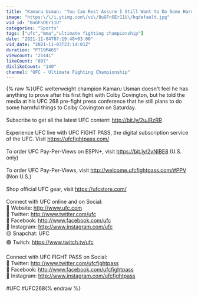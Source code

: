 ```yaml
---
title: "Kamaru Usman: 'You Can Rest Assure I Still Want to Do Some Harmful Things to Him' | UFC 268"
image: "https:\/\/i.ytimg.com\/vi\/8uGFnOEr11U\/hqdefault.jpg"
vid_id: "8uGFnOEr11U"
categories: "Sports"
tags: ["ufc","mma","ultimate fighting championship"]
date: "2021-11-04T07:19:48+03:00"
vid_date: "2021-11-03T23:14:01Z"
duration: "PT19M46S"
viewcount: "25441"
likeCount: "807"
dislikeCount: "149"
channel: "UFC - Ultimate Fighting Championship"
---
```

{% raw %}UFC welterweight champion Kamaru Usman doesn't feel he has anything to prove after his first fight with Colby Covington, but he told the media at his UFC 268 pre-fight press conference that he still plans to do some harmful things to Colby Covington on Saturday.<br /><br />Subscribe to get all the latest UFC content: <a rel="nofollow" target="blank" href="http://bit.ly/2uJRzRR">http://bit.ly/2uJRzRR</a><br /><br />Experience UFC live with UFC FIGHT PASS, the digital subscription service of the UFC. Visit <a rel="nofollow" target="blank" href="https://ufcfightpass.com/">https://ufcfightpass.com/</a><br /><br />To order UFC Pay-Per-Views on ESPN+, visit <a rel="nofollow" target="blank" href="https://bit.ly/2vNIBE8">https://bit.ly/2vNIBE8</a> (U.S. only)<br /><br />To order UFC Pay-Per-Views, visit <a rel="nofollow" target="blank" href="http://welcome.ufcfightpass.com/#PPV">http://welcome.ufcfightpass.com/#PPV</a> (Non U.S.)<br /><br />Shop official UFC gear, visit <a rel="nofollow" target="blank" href="https://ufcstore.com/">https://ufcstore.com/</a> <br /><br />Connect with UFC online and on Social:<br />🔴 Website: <a rel="nofollow" target="blank" href="http://www.ufc.com">http://www.ufc.com</a><br />🔵 Twitter: <a rel="nofollow" target="blank" href="http://www.twitter.com/ufc">http://www.twitter.com/ufc</a><br />🔵 Facebook: <a rel="nofollow" target="blank" href="http://www.facebook.com/ufc">http://www.facebook.com/ufc</a><br />🔴 Instagram: <a rel="nofollow" target="blank" href="http://www.instagram.com/ufc">http://www.instagram.com/ufc</a><br />🟡 Snapchat: UFC<br />🟣 Twitch: <a rel="nofollow" target="blank" href="https://www.twitch.tv/ufc">https://www.twitch.tv/ufc</a><br /><br />Connect with UFC FIGHT PASS on Social:<br />🔵 Twitter: <a rel="nofollow" target="blank" href="http://www.twitter.com/ufcfightpass">http://www.twitter.com/ufcfightpass</a><br />🔵 Facebook: <a rel="nofollow" target="blank" href="http://www.facebook.com/ufcfightpass">http://www.facebook.com/ufcfightpass</a><br />🔴 Instagram: <a rel="nofollow" target="blank" href="http://www.instagram.com/ufcfightpass">http://www.instagram.com/ufcfightpass</a><br /><br />#UFC #UFC268{% endraw %}
